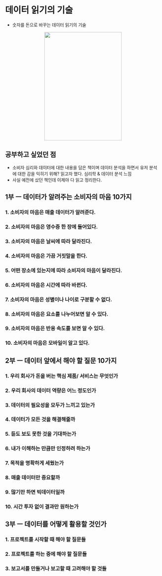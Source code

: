 # 데이터 읽기의 기술
- 숫자를 돈으로 바꾸는 데이터 읽기의 기술


<p align="center">
  <img width="250" height="350" src="https://ifh.cc/g/ppmy0.png">
</p>

## 공부하고 싶었던 점 
- 소비자 심리와 데이터에 대한 내용을 담은 책이며 데이터 분석을 하면서 유저 분석에 대한 감을 익히기 위해? 읽고자 했다. 심리학 & 데이터 분석 느낌
- 사실 예전에 샀던 책인데 이제야 다 읽고 정리한다. 

## 1부 ㅡ 데이터가 알려주는 소비자의 마음 10가지 
### 1. 소비자의 마음은 매출 데이터가 알려준다.

### 2. 소비자의 마음은 영수증 한 장에 들어있다. 

### 3. 소비자의 마음은 날씨에 따라 달라진다.

### 4. 소비자의 마음은 가끔 거짓말을 한다.

### 5. 어떤 장소에 있는지에 따라 소비자의 마음이 달라진다.

### 6. 소비자의 마음은 시간에 따라 바뀐다.

### 7. 소비자의 마음은 성별이나 나이로 구분할 수 없다.

### 8. 소비자의 마음은 요소를 나누어보면 알 수 있다. 

### 9. 소비자의 마음은 반응 속도를 보면 알 수 있다. 

### 10. 소비자의 마음은 모바일이 알고 있다.




## 2부 ㅡ 데이터 앞에서 해야 할 질문 10가지
### 1. 우리 회사가 돈을 버는 핵심 제품/ 서비스는 무엇인가

### 2. 우리 회사의 데이터 역량은 어느 정도인가 

### 3. 데이터의 필요성을 모두가 느끼고 있는가

### 4. 데이터가 모든 것을 해결해줄까

### 5. 듣도 보도 못한 것을 기대하는가

### 6. 내가 이해하는 만큼만 인정하려 하는가

### 7. 목적을 명확하게 세웠는가

### 8. 매출 데이터만 중요할까

### 9. 많기만 하면 빅데이터일까

### 10. 시간 투자 없이 결과만 원하는가


## 3부 ㅡ 데이터를 어떻게 활용할 것인가 

### 1. 프로젝트를 시작할 때 해야 할 질문들

### 2. 프로젝트를 하는 중에 해야 할 질문들 

### 3. 보고서를 만들거나 보고할 때 고려해야 할 것들 








